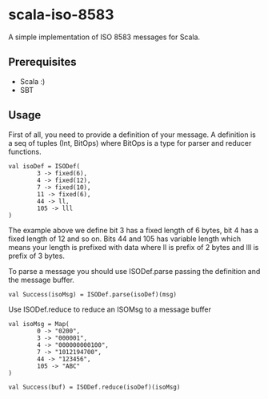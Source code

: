 # scala-iso-8583

A simple implementation of ISO 8583 messages for Scala.

## Prerequisites

* Scala :)
* SBT

## Usage

First of all, you need to provide a definition of your message. A definition is a seq of tuples (Int, BitOps) where BitOps is a type for parser and reducer functions.

```
val isoDef = ISODef(
        3 -> fixed(6),
        4 -> fixed(12),
        7 -> fixed(10),
        11 -> fixed(6),
        44 -> ll,
        105 -> lll
)
```

The example above we define bit 3 has a fixed length of 6 bytes, bit 4 has a fixed length of 12 and so on. Bits 44 and 105 has variable length which means your length is prefixed with data where ll is prefix of 2 bytes and lll is prefix of 3 bytes.

To parse a message you should use ISODef.parse passing the definition and the message buffer.

```
val Success(isoMsg) = ISODef.parse(isoDef)(msg)
```

Use ISODef.reduce to reduce an ISOMsg to a message buffer

```
val isoMsg = Map(
        0 -> "0200",
        3 -> "000001",
        4 -> "000000000100",
        7 -> "1012194700",
        44 -> "123456",
        105 -> "ABC"
)

val Success(buf) = ISODef.reduce(isoDef)(isoMsg)
```

